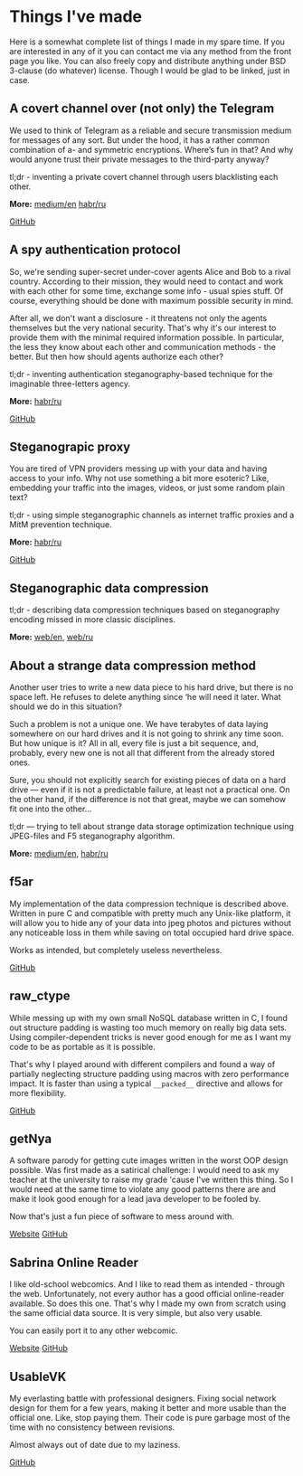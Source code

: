 # Things I've made

Here is a somewhat complete list of things I made in my spare time. If you are interested in any of it you can contact me via any method from the front page you like. You can also freely copy and distribute anything under BSD 3-clause (do whatever) license. Though I would be glad to be linked, just in case.

## A covert channel over (not only) the Telegram

We used to think of Telegram as a reliable and secure transmission medium for messages of any sort. But under the hood, it has a rather common combination of a- and symmetric encryptions. Where’s fun in that? And why would anyone trust their private messages to the third-party anyway?

tl;dr - inventing a private covert channel through users blacklisting each other.

**More:** [medium/en](https://medium.com/@labunskya/secret-telegrams-bdd2035b6e84) [habr/ru](https://habr.com/ru/post/451954)

[GitHub](https://github.com/LabunskyA/covertele)

## A spy authentication protocol

So, we're sending super-secret under-cover agents Alice and Bob to a rival country. According to their mission, they would need to contact and work with each other for some time, exchange some info - usual spies stuff. Of course, everything should be done with maximum possible security in mind.

After all, we don't want a disclosure - it threatens not only the agents themselves but the very national security. That's why it's our interest to provide them with the minimal required information possible. In particular, the less they know about each other and communication methods - the better. But then how should agents authorize each other?

tl;dr - inventing authentication steganography-based technique for the imaginable three-letters agency.

**More:** [habr/ru](https://habr.com/ru/post/456670/)

[GitHub](https://github.com/LabunskyA/StegoAuth)


## Steganograpic proxy
You are tired of VPN providers messing up with your data and having access to your info. Why not use something a bit more esoteric? Like, embedding your traffic into the images, videos, or just some random plain text?

tl;dr - using simple steganographic channels as internet traffic proxies and a MitM prevention technique.

**More:** [habr/ru](https://habr.com/ru/post/319148/)

[GitHub](https://github.com/LabunskyA/StegoProxy)


## Steganographic data compression
tl;dr - describing data compression techniques based on steganography encoding missed in more classic disciplines.

**More:** [web/en](stego_compression), [web/ru](stego_compression/ru)

## About a strange data compression method
Another user tries to write a new data piece to his hard drive, but there is no space left. He refuses to delete anything since ‘he will need it later. What should we do in this situation?

Such a problem is not a unique one. We have terabytes of data laying somewhere on our hard drives and it is not going to shrink any time soon. But how unique is it? All in all, every file is just a bit sequence, and, probably, every new one is not all that different from the already stored ones.

Sure, you should not explicitly search for existing pieces of data on a hard drive — even if it is not a predictable failure, at least not a practical one. On the other hand, if the difference is not that great, maybe we can somehow fit one into the other…


tl;dr — trying to tell about strange data storage optimization technique using JPEG-files and F5 steganography algorithm.

**More:** [medium/en](https://medium.com/@labunskya/about-a-strange-data-compression-method-4d0d9d2e5714), [habr/ru](https://habr.com/ru/post/453332/)

## f5ar

My implementation of the data compression technique is described above. Written in pure C and compatible with pretty much any Unix-like platform, it will allow you to hide any of your data into jpeg photos and pictures without any noticeable loss in them while saving on total occupied hard drive space.

Works as intended, but completely useless nevertheless.

[GitHub](https://github.com/LabunskyA/f5ar)

## raw_ctype

While messing up with my own small NoSQL database written in C, I found out structure padding is wasting too much memory on really big data sets. Using compiler-dependent tricks is never good enough for me as I want my code to be as portable as it is possible. 

That's why I played around with different compilers and found a way of partially neglecting structure padding using macros with zero performance impact. It is faster than using a typical `__packed__` directive and allows for more flexibility.

[GitHub](https://gist.github.com/LabunskyA/4ac8bcf10c70e7223fe4a8c0b201f897)

## getNya

A software parody for getting cute images written in the worst OOP design possible. Was first made as a satirical challenge: I would need to ask my teacher at the university to raise my grade 'cause I've written this thing. So I would need at the same time to violate any good patterns there are and make it look good enough for a lead java developer to be fooled by.

Now that's just a fun piece of software to mess around with.

[Website](http://labunskya.github.io/getNya/)
[GitHub](https://github.com/LabunskyA/getNya)

## Sabrina Online Reader

I like old-school webcomics. And I like to read them as intended - through the web. Unfortunately, not every author has a good official online-reader available. So does this one. That's why I made my own from scratch using the same official data source. It is very simple, but also very usable. 

You can easily port it to any other webcomic.

[Website](https://labunskya.github.io/SabrinaOnlineReader/)
[GitHub](https://github.com/LabunskyA/SabrinaOnlineReader)


## UsableVK

My everlasting battle with professional designers. Fixing social network design for them for a few years, making it better and more usable than the official one. Like, stop paying them. Their code is pure garbage most of the time with no consistency between revisions.

Almost always out of date due to my laziness.

[GitHub](https://github.com/LabunskyA/UsableVK)